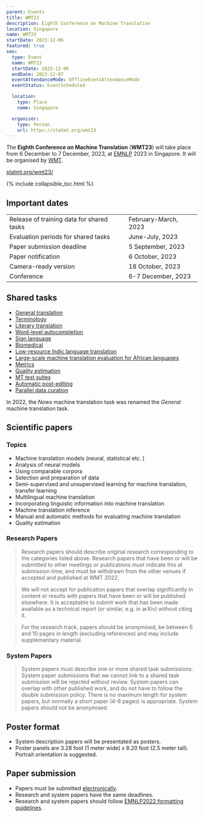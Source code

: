 ```yaml
---
parent: Events
title: WMT23
description: Eighth Conference on Machine Translation
location: Singapore
name: WMT23
startDate: 2023-12-06
featured: true
seo:
  type: Event
  name: WMT23
  startDate: 2023-12-06
  endDate: 2023-12-07
  eventAttendanceMode: OfflineEventAttendanceMode
  eventStatus: EventScheduled

  location:
    type: Place
    name: Singapore

  organizer:
    type: Person
    url: https://statmt.org/wmt23
---
```


The **Eighth Conference on Machine Translation** (**WMT23**) will take place from 6 December to 7 December, 2023, at [EMNLP](http://emnlp.org) 2023 in Singapore.
It will be organised by [WMT](../more/associations/wmt.md).

[statmt.org/wmt23/](https://statmt.org/wmt23/)

{% include collapsible_toc.html %}

## Important dates

|     |     |
| --- | --- |
| Release of training data for shared tasks	| February-March, 2023 |
| Evaluation periods for shared tasks | June-July, 2023 |
| Paper submission deadline | 5 September, 2023 |
| Paper notification | 6 October, 2023 |
| Camera-ready version | 18 October, 2023 |
| Conference | 6-7 December, 2023 |


## Shared tasks

- [General translation](http://www2.statmt.org/wmt23/translation-task.html)
- [Terminology](https://wmt-terminology-task.github.io/)
- [Literary translation](http://www2.statmt.org/wmt23/literary-translation-task.html)
- [Word-level autocompletion](http://www2.statmt.org/wmt23/word-autocompletion.html)
- [Sign language](https://www.wmt-slt.com/)
- [Biomedical](http://www2.statmt.org/wmt23/biomedical-translation-task.html)
- [Low-resource Indic language translation](http://www2.statmt.org/wmt23/indic-mt-task.html)
- [Large-scale machine translation evaluation for African languages](http://www2.statmt.org/wmt23/african-mt-task.html)
- [Metrics](https://wmt-metrics-task.github.io/)
- [Quality estimation](https://wmt-qe-task.github.io/)
- [MT test suites](http://www2.statmt.org/wmt23/testsuite-subtask.html)
- [Automatic post-editing](http://www2.statmt.org/wmt23/ape-task.html)
- [Parallel data curation](http://www2.statmt.org/wmt23/data-task.html)


In 2022, the *News* machine translation task was renamed the *General* machine translation task.

## Scientific papers

### Topics

- Machine translation models (neural, statistical etc. )
- Analysis of neural models
- Using comparable corpora
- Selection and preparation of data
- Semi-supervised and unsupervised learning for machine translation, transfer learning
- Multilingual machine translation
- Incorporating linguistic information into machine translation
- Machine translation inference
- Manual and automatic methods for evaluating machine translation
- Quality estimation

### Research Papers

> Research papers should describe original research corresponding to the categories listed above. Research papers that have been or will be submitted to other meetings or publications must indicate this at submission time, and must be withdrawn from the other venues if accepted and published at WMT 2022.

> We will not accept for publication papers that overlap significantly in content or results with papers that have been or will be published elsewhere. It is acceptable to submit work that has been made available as a technical report (or similar, e.g. in arXiv) without citing it.

> For the research track, papers should be anonymised, be between 6 and 10 pages in length (excluding references) and may include supplementary material.


### System Papers

> System papers must describe one or more shared task submissions. System paper submissions that we cannot link to a shared task submission will be rejected without review. System papers can overlap with other published work, and do not have to follow the double submission policy. There is no maximum length for system papers, but normally a short paper (4-6 pages) is appropriate. System papers should not be anonymised.


## Poster format

- System description papers will be presentated as posters.
- Poster panels are 3.28 foot (1 meter wide) x 8.20 foot (2.5 meter tall). Portrait orientation is suggested.


## Paper submission

- Papers must be submitted [electronically](https://www.softconf.com/emnlp2023/wmt/).
- Research and system papers have the same deadlines.
- Research and system papers should follow [EMNLP2022 formatting guidelines](https://2023.emnlp.org/calls/style-and-formatting/).
